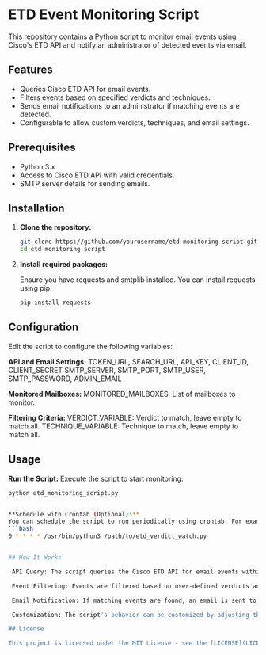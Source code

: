 # ETD Event Monitoring Script

This repository contains a Python script to monitor email events using Cisco's ETD API and notify an administrator of detected events via email.

## Features

- Queries Cisco ETD API for email events.
- Filters events based on specified verdicts and techniques.
- Sends email notifications to an administrator if matching events are detected.
- Configurable to allow custom verdicts, techniques, and email settings.

## Prerequisites

- Python 3.x
- Access to Cisco ETD API with valid credentials.
- SMTP server details for sending emails.

## Installation

1. **Clone the repository:**

   ```bash
   git clone https://github.com/yourusername/etd-monitoring-script.git
   cd etd-monitoring-script

2. **Install required packages:**

   Ensure you have requests and smtplib installed. You can install requests using pip:
   ```bash
   pip install requests

## Configuration

   Edit the script to configure the following variables:

   **API and Email Settings:**
        TOKEN_URL, SEARCH_URL, API_KEY, CLIENT_ID, CLIENT_SECRET
        SMTP_SERVER, SMTP_PORT, SMTP_USER, SMTP_PASSWORD, ADMIN_EMAIL

   **Monitored Mailboxes:**
        MONITORED_MAILBOXES: List of mailboxes to monitor.

   **Filtering Criteria:**
        VERDICT_VARIABLE: Verdict to match, leave empty to match all.
        TECHNIQUE_VARIABLE: Technique to match, leave empty to match all.

## Usage

   **Run the Script:**
   Execute the script to start monitoring:
   ```bash
   python etd_monitoring_script.py


   **Schedule with Crontab (Optional):**
   You can schedule the script to run periodically using crontab. For example, to run every hour, add the following line to your crontab:
   ```bash
   0 * * * * /usr/bin/python3 /path/to/etd_verdict_watch.py


## How It Works

    API Query: The script queries the Cisco ETD API for email events within the last hour.

    Event Filtering: Events are filtered based on user-defined verdicts and techniques.

    Email Notification: If matching events are found, an email is sent to the administrator with details of the events.

    Customization: The script's behavior can be customized by adjusting the user-configurable variables at the top of the script.

## License

This project is licensed under the MIT License - see the [LICENSE](LICENSE) file for details.

